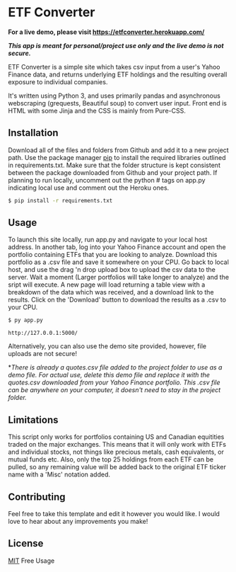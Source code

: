 # ETF Converter
**For a live demo, please visit https://etfconverter.herokuapp.com/**

***This app is meant for personal/project use only and the live demo is not secure.***

ETF Converter is a simple site which takes csv input from a user's Yahoo Finance data, and returns underlying ETF holdings and the resulting overall exposure to individual companies.

It's written using Python 3, and uses primarily pandas and asynchronous webscraping (grequests, Beautiful soup) to convert user input. Front end is HTML with some Jinja and the CSS is mainly from Pure-CSS.

## Installation

Download all of the files and folders from Github and add it to a new project path. Use the package manager [pip](https://pip.pypa.io/en/stable/) to install the required libraries outlined in requirements.txt. Make sure that the folder structure is kept consistent between the package downloaded from Github and your project path. If planning to run locally, uncomment out the python # tags on app.py indicating local use and comment out the Heroku ones.

```bash
$ pip install -r requirements.txt
```

## Usage

To launch this site locally, run app.py and navigate to your local host address. In another tab, log into your Yahoo Finance account and open the portfolio containing ETFs that you are looking to analyze. Download this portfolio as a .csv file and save it somewhere on your CPU. Go back to local host, and use the drag 'n drop upload box to upload the csv data to the server. Wait a moment (Larger portfolios will take longer to analyze) and the sript will execute. A new page will load returning a table view with a breakdown of the data which was received, and a download link to the results. Click on the 'Download' button to download the results as a .csv to your CPU.

```bash
$ py app.py
```
    http://127.0.0.1:5000/

Alternatively, you can also use the demo site provided, however, file uploads are not secure!

*_There is already a quotes.csv file added to the project folder to use as a demo file. For actual use, delete this demo file and replace it with the quotes.csv downloaded from your Yahoo Finance portfolio. This .csv file can be anywhere on your computer, it doesn't need to stay in the project folder._

## Limitations

This script only works for portfolios containing US and Canadian equitities traded on the major exchanges. This means that it will only work with ETFs and individual stocks, not things like precious metals, cash equivalents, or mutual funds etc. Also, only the top 25 holdings from each ETF can be pulled, so any remaining value will be added back to the original ETF ticker name with a 'Misc' notation added.

## Contributing

Feel free to take this template and edit it however you would like. I would love to hear about any improvements you make!

## License
[MIT](https://choosealicense.com/licenses/mit/) Free Usage